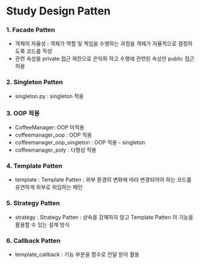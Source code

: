# Study Design Patten

### 1. Facade Patten
- 객체의 자율성 : 객체가 역할 및 책임을 수행하는 과정을 객체가 자율적으로 결정하도록 코드를 작성
- 관련 속성을 private 접근 제한으로 은익화 하고 수행에 관련된 속성만 public 접근 허용

### 2. Singleton Patten
- singleton.py : singleton 적용

### 3. OOP 적용
- CoffeeManager: OOP 미적용
- coffeemanager_oop : OOP 적용
- coffeemanager_oop_singleton : OOP 적용 - singleton
- coffeemanager_poly : 다형성 적용
 
### 4. Template Patten
- template : Template Patten : 외부 환경의 변화에 따라 변경되어야 하는 코드를 유연하게 외부로 위임하는 패턴
 
### 5. Strategy Patten
- strategy : Strategy Patten : 상속을 강제하지 않고 Template Patten 의 기능을 활용할 수 있는 설계 방식

### 6. Callback Patten
- template_callback : 기능 부분을 함수로 전달 받아 활용